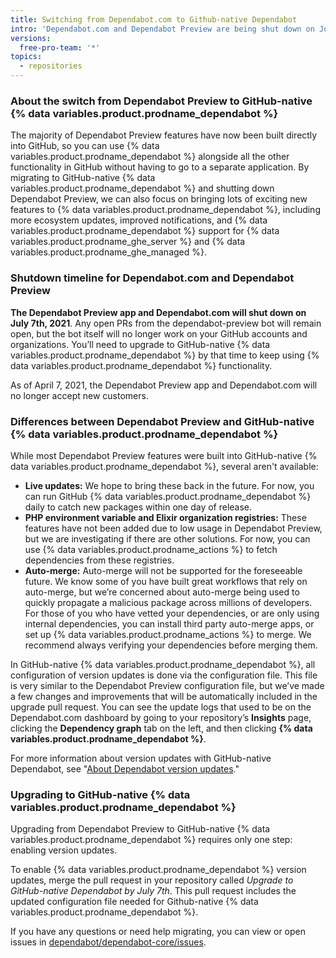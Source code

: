 ```yaml
---
title: Switching from Dependabot.com to Github-native Dependabot
intro: 'Dependabot.com and Dependabot Preview are being shut down on July 7th, 2021. You can easily upgrade to Github-native Dependabot by merging a pull request, and your packages will keep being updated.'
versions:
  free-pro-team: '*'
topics:
  - repositories
---
```


### About the switch from Dependabot Preview to GitHub-native {% data variables.product.prodname_dependabot %}

The majority of Dependabot Preview features have now been built directly into GitHub, so you can use {% data variables.product.prodname_dependabot %} alongside all the other functionality in GitHub without having to go to a separate application. By migrating to GitHub-native {% data variables.product.prodname_dependabot %} and shutting down Dependabot Preview, we can also focus on bringing lots of exciting new features to {% data variables.product.prodname_dependabot %}, including more ecosystem updates, improved notifications, and {% data variables.product.prodname_dependabot %} support for {% data variables.product.prodname_ghe_server %} and {% data variables.product.prodname_ghe_managed %}.

### Shutdown timeline for Dependabot.com and Dependabot Preview

**The Dependabot Preview app and Dependabot.com will shut down on July 7th, 2021**. Any open PRs from the dependabot-preview bot will remain open, but the bot itself will no longer work on your GitHub accounts and organizations. You’ll need to upgrade to GitHub-native {% data variables.product.prodname_dependabot %} by that time to keep using {% data variables.product.prodname_dependabot %} functionality.

As of April 7, 2021, the Dependabot Preview app and Dependabot.com will no longer accept new customers. 

### Differences between Dependabot Preview and GitHub-native {% data variables.product.prodname_dependabot %}

While most Dependabot Preview features were built into GitHub-native {% data variables.product.prodname_dependabot %}, several aren't available: 
- **Live updates:** We hope to bring these back in the future. For now, you can run GitHub {% data variables.product.prodname_dependabot %} daily to catch new packages within one day of release.
- **PHP environment variable and Elixir organization registries:** These features have not been added due to low usage in Dependabot Preview, but we are investigating if there are other solutions. For now, you can use {% data variables.product.prodname_actions %} to fetch dependencies from these registries.
- **Auto-merge:** Auto-merge will not be supported for the foreseeable future. We know some of you have built great workflows that rely on auto-merge, but we’re concerned about auto-merge being used to quickly propagate a malicious package across millions of developers. For those of you who have vetted your dependencies, or are only using internal dependencies, you can install third party auto-merge apps, or set up {% data variables.product.prodname_actions %} to merge. We recommend always verifying your dependencies before merging them.

In GitHub-native {% data variables.product.prodname_dependabot %}, all configuration of version updates is done via the configuration file. This file is very similar to the Dependabot Preview configuration file, but we’ve made a few changes and improvements that will be automatically included in the upgrade pull request. You can see the update logs that used to be on the Dependabot.com dashboard by going to your repository’s **Insights** page, clicking the **Dependency graph** tab on the left, and then clicking **{% data variables.product.prodname_dependabot %}**.

For more information about version updates with GitHub-native Dependabot, see "[About Dependabot version updates](/code-security/supply-chain-security/about-dependabot-version-updates)."

### Upgrading to GitHub-native {% data variables.product.prodname_dependabot %}

Upgrading from Dependabot Preview to GitHub-native {% data variables.product.prodname_dependabot %} requires only one step: enabling version updates.

To enable {% data variables.product.prodname_dependabot %} version updates, merge the pull request in your repository called *Upgrade to GitHub-native Dependabot by July 7th*. This pull request includes the updated configuration file needed for Github-native {% data variables.product.prodname_dependabot %}.

If you have any questions or need help migrating, you can view or open issues in [dependabot/dependabot-core/issues](https://github.com/dependabot/dependabot-core/issues). 

